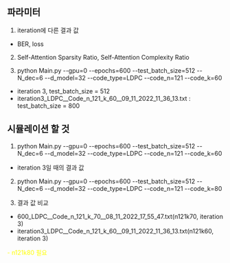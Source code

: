 ## 파라미터
1. iteration에 다른 결과 값
- BER, loss
2. Self-Attention Sparsity Ratio, Self-Attention Complexity Ratio

3. python Main.py --gpu=0 --epochs=600 --test_batch_size=512 --N_dec=6 --d_model=32 --code_type=LDPC --code_n=121 --code_k=60
- iteration 3, test_batch_size = 512
- iteration3_LDPC__Code_n_121_k_60__09_11_2022_11_36_13.txt : test_batch_size = 800

## 시뮬레이션 할 것
1. python Main.py --gpu=0 --epochs=600 --test_batch_size=512 --N_dec=6 --d_model=32 --code_type=LDPC --code_n=121 --code_k=60
- iteration 3일 때의 결과 값
2. python Main.py --gpu=0 --epochs=600 --test_batch_size=512 --N_dec=6 --d_model=32 --code_type=LDPC --code_n=121 --code_k=80

3. 결과 값 비교
- 600_LDPC__Code_n_121_k_70__08_11_2022_17_55_47.txt(n121k70, iteration 3)
- iteration3_LDPC__Code_n_121_k_60__09_11_2022_11_36_13.txt(n121k60, iteration 3)

<span style="color:yellow"> - n121k80 필요</span>
